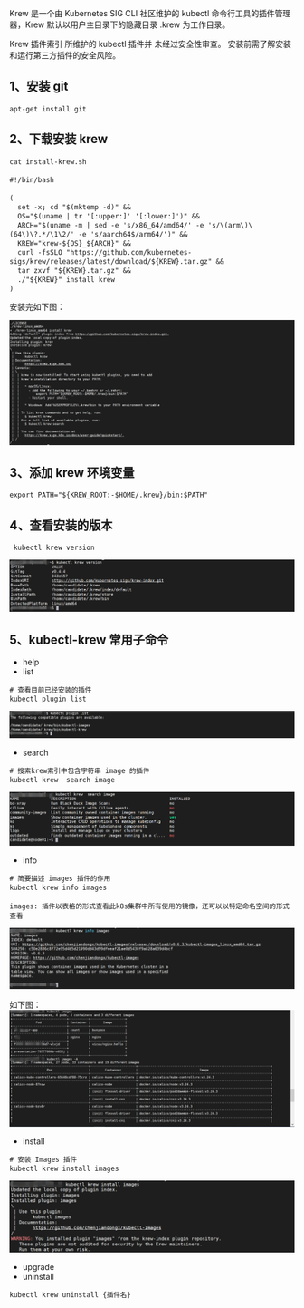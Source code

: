 

Krew 是一个由 Kubernetes SIG CLI 社区维护的 kubectl 命令行工具的插件管理器，Krew 默认以用户主目录下的隐藏目录 .krew 为工作目录。

Krew 插件索引 所维护的 kubectl 插件并 未经过安全性审查。 安装前需了解安装和运行第三方插件的安全风险。
## 1、安装 git 
```shell
apt-get install git
```
## 2、下载安装 krew
```shell
cat install-krew.sh

#!/bin/bash

(
  set -x; cd "$(mktemp -d)" &&
  OS="$(uname | tr '[:upper:]' '[:lower:]')" &&
  ARCH="$(uname -m | sed -e 's/x86_64/amd64/' -e 's/\(arm\)\(64\)\?.*/\1\2/' -e 's/aarch64$/arm64/')" &&
  KREW="krew-${OS}_${ARCH}" &&
  curl -fsSLO "https://github.com/kubernetes-sigs/krew/releases/latest/download/${KREW}.tar.gz" &&
  tar zxvf "${KREW}.tar.gz" &&
  ./"${KREW}" install krew
)

```
安装完如下图：

![](K8s-krew插件安装使用/1.png)



## 3、添加 krew 环境变量

```shell
export PATH="${KREW_ROOT:-$HOME/.krew}/bin:$PATH"
```

## 4、查看安装的版本
```shell
 kubectl krew version
```
![](K8s-krew插件安装使用/2.png)

## 5、kubectl-krew 常用子命令

- help
- list
```shell
# 查看目前已经安装的插件
kubectl plugin list
```
![](K8s-krew插件安装使用/3.png)

- search
```shell
# 搜索krew索引中包含字符串 image 的插件
kubectl krew  search image 
```
![](K8s-krew插件安装使用/4.png)

- info
```shell
# 简要描述 images 插件的作用
kubectl krew info images

images: 插件以表格的形式查看此k8s集群中所有使用的镜像，还可以以特定命名空间的形式查看
```
![](K8s-krew插件安装使用/5.png)

如下图：
![](K8s-krew插件安装使用/6.png)

- install
```shell
# 安装 Images 插件
kubectl krew install images  
```
![](K8s-krew插件安装使用/7.png)

- upgrade
- uninstall
```shell
kubectl krew uninstall {插件名}
```
